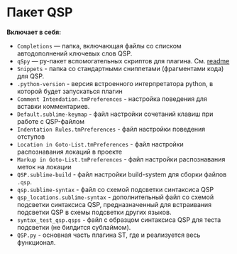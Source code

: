 # Пакет QSP

**Включает в себя:**
* `Completions` — папка, включающая файлы со списком автодополнений ключевых слов QSP.
* `qSpy` — py-пакет вспомогательных скриптов для плагина. Cм. [readme](https://github.com/AleksVersus/JAD_for_QSP/blob/master/QSP.sublime-package/qSpy/readme.md)
* `Snippets` - папка со стандартными сниппетами (фрагментами кода) для QSP.
* `.python-version` - версия встроенного интерпретатора python, в которой будет запускаться плагин
* `Comment Intendation.tmPreferences` - настройка поведения для вставки комментариев.
* `Default.sublime-keymap` - файл настройки сочетаний клавиш при работе с QSP-файлом
* `Indentation Rules.tmPreferences` - файл настройки поведения отступов
* `Location in Goto-List.tmPreferences` - файл настройки распознавания локаций в проекте
* `Markup in Goto-List.tmPreferences` - файл настройки распознавания меток на локации
* `QSP.sublime-build` - файл настройки build-system для сборки файлов `.qsp`.
* `qsp.sublime-syntax` - файл со схемой подсветки синтаксиса QSP
* `qsp_locations.sublime-syntax` - дополнительный файл со схемой подсветки синтаксиса QSP, предназначенный для встраивания подсветки QSP в схемы подсветки других языков.
* `syntax_test_qsp.qsps` - файл с образцом синтаксиса QSP для теста подсветки (не билдится сублаймом).
* `QSP.py` - основная часть плагина ST, где и реализуется весь функционал.